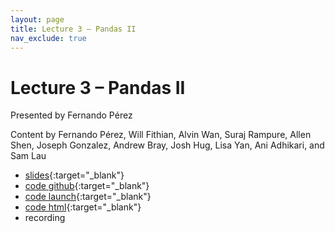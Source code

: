 ```yaml
---
layout: page
title: Lecture 3 – Pandas II
nav_exclude: true
---
```


# Lecture 3 – Pandas II

Presented by Fernando Pérez

Content by Fernando Pérez, Will Fithian, Alvin Wan, Suraj Rampure, Allen Shen, Joseph Gonzalez, Andrew Bray, Josh Hug, Lisa Yan, Ani Adhikari, and Sam Lau

- [slides](https://docs.google.com/presentation/d/1Sx67xIHAv-SbZoRnoixxwBdHaek91LHBKBArzk3Y3yw/edit?usp=sharing){:target="_blank"}
- [code github](https://github.com/DS-100/fa22/blob/main/lec/lec03){:target="_blank"}
- [code launch](https://data100.datahub.berkeley.edu/hub/user-redirect/git-pull?repo=https%3A%2F%2Fgithub.com%2FDS-100%2Ffa22&branch=main&urlpath=lab%2Ftree%2Ffa22%2Flec%2Flec03%2F03-pandas-ii.ipynb){:target="_blank"}
- [code html](../../resources/assets/lectures/lec03/03-pandas-ii.html){:target="_blank"}
- recording
